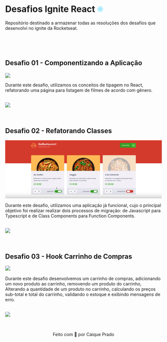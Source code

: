 # Desafios Ignite React <img width="20" height="20" src="https://raw.githubusercontent.com/devicons/devicon/master/icons/react/react-original.svg" />

Repositório destinado a armazenar todas as resoluções dos desafios que desenvolvi no ignite da Rocketseat.

<br />

&nbsp;

## Desafio 01 - Componentizando a Aplicação
<img src="https://efficient-sloth-d85.notion.site/image/https%3A%2F%2Fs3-us-west-2.amazonaws.com%2Fsecure.notion-static.com%2F88f057c2-d29a-4b0d-b9ed-f11385e09030%2Fexample.png?id=673530e2-c5dc-4813-97f2-37c4dfabc170&table=block&spaceId=08f749ff-d06d-49a8-a488-9846e081b224&width=1340&userId=&cache=v2" align="center" />

Durante este desafio, utilizamos os conceitos de tipagem no React, refatorando uma página para listagem de filmes de acordo com gênero. 

<br />

<a href="/componentizando-a-aplicacao" target="_blank">
<img src="https://user-images.githubusercontent.com/71772559/178192378-234b9c46-7e31-47fb-8ddf-245617d8b198.png" />
</a>

&nbsp;

## Desafio 02 - Refatorando Classes
<img src="./refatorando-classes/src/assets/classes.png" align="center" />

Durante este desafio, utilizamos uma aplicação já funcional, cujo o principal objetivo foi realizar realizar dois processos de migração: de Javascript para Typescript e de Class Components para Function Components.

<br />

<a href="/refatorando-classes" target="_blank">
<img src="https://user-images.githubusercontent.com/71772559/178192378-234b9c46-7e31-47fb-8ddf-245617d8b198.png" />
</a>

&nbsp;

## Desafio 03 - Hook Carrinho de Compras
<img src="https://efficient-sloth-d85.notion.site/image/https%3A%2F%2Fs3-us-west-2.amazonaws.com%2Fsecure.notion-static.com%2Fa34120df-4046-4a84-8133-6eb987bceac6%2FUntitled.png?id=4e3c96e5-f7a7-4e1a-9fa9-34d99494047b&table=block&spaceId=08f749ff-d06d-49a8-a488-9846e081b224&width=2000&userId=&cache=v2" />

Durante este desafio desenvolvemos um carrinho de compras, adicionando um novo produto ao carrinho, removendo um produto do carrinho, Alterando a quantidade de um produto no carrinho, calculando os preços sub-total e total do carrinho, validando o estoque e exibindo mensagens de erro.


<br />

<a href="/hook-carrinho-compras" target="_blank">
<img src="https://user-images.githubusercontent.com/71772559/178192378-234b9c46-7e31-47fb-8ddf-245617d8b198.png" />
</a>

&nbsp;

<p align="center">Feito com 💙 por Caique Prado</p>
